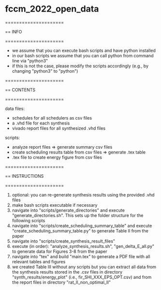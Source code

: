 # fccm_2022_open_data 

=====================

== INFO

=====================

- we assume that you can execute bash scripts and have python installed
- in our bash scripts we assume that you can call python from command line via "python3"
- if this is not the case, please modify the scripts accordingly (e.g., by changing "python3" to "python")


=====================

== CONTENTS

=====================

data files: 
- schedules for all schedulers as csv files
- a .vhd file for each synthesis
- vivado report files for all synthesized .vhd files

scripts:
- analyze report files => generate summary csv files
- create scheduling results table from csv files => generate .tex table
- .tex file to create energy figure from csv files


=====================

== INSTRUCTIONS

=====================

1) optional: you can re-generate synthesis results using the provided .vhd files
2) make bash scripts executable if necessary
3) navigate into "scripts/generate_directories" and execute "generate_directories.sh". This sets up the folder structure for the following scripts
4) navigate into "scripts/create_scheduling_summary_table" and execute "create_scheduling_summary_table.py" to generate Table II from the paper
5) navigate into "scripts/create_synthesis_result_files"
6) execute (in order): "analyze_synthesis_results.sh", "gen_delta_E_all.py" to generate data for Figures 3-8 from the paper
7) navigate into "tex" and build "main.tex" to generate a PDF file with all relevant tables and figures
8) we created Table III without any scripts but you can extract all data from the synthesis results stored in the .csv files in directory "synth_results/energy_plot" (i.e., fir_SHI_XXX_EPS_OPT.csv) and from the report files in directory "rat_II_non_optimal_II"
